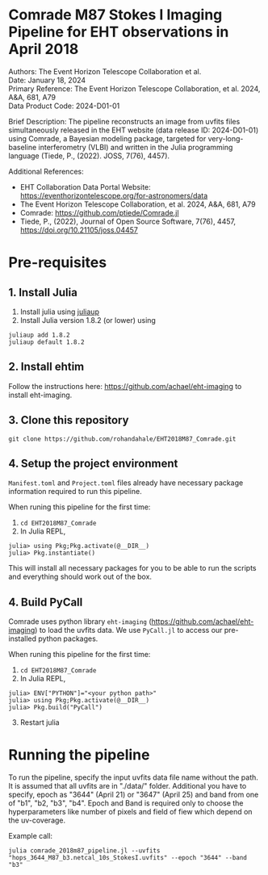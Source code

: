 # Comrade M87 Stokes I Imaging Pipeline for EHT observations in April 2018

Authors: The Event Horizon Telescope Collaboration et al. <br>
Date: January 18, 2024  <br>
Primary Reference: The Event Horizon Telescope Collaboration, et al. 2024, A&A, 681, A79  <br>
Data Product Code: 2024-D01-01  <br>

Brief Description:
The pipeline reconstructs an image from uvfits files simultaneously
released in the EHT website (data release ID: 2024-D01-01) using Comrade,
a Bayesian modeling package, targeted for very-long-baseline interferometry (VLBI) 
and written in the Julia programming language (Tiede, P., (2022). JOSS, 7(76), 4457).

Additional References:
 - EHT Collaboration Data Portal Website:
   https://eventhorizontelescope.org/for-astronomers/data
 - The Event Horizon Telescope Collaboration, et al. 2024, A&A, 681, A79
 - Comrade: https://github.com/ptiede/Comrade.jl 
 - Tiede, P., (2022), Journal of Open Source Software, 7(76), 4457, https://doi.org/10.21105/joss.04457

# Pre-requisites

## 1. Install Julia
1. Install julia using [juliaup](https://github.com/JuliaLang/juliaup)
2. Install Julia version 1.8.2 (or lower) using 
```
juliaup add 1.8.2
juliaup default 1.8.2
```

## 2. Install ehtim
Follow the instructions here: https://github.com/achael/eht-imaging to install eht-imaging.

## 3. Clone this repository
```
git clone https://github.com/rohandahale/EHT2018M87_Comrade.git
```

## 4. Setup the project environment
`Manifest.toml` and `Project.toml` files already have necessary package information required to run this pipeline.

When runing this pipeline for the first time:
1. `cd EHT2018M87_Comrade`
2. In Julia REPL,
```
julia> using Pkg;Pkg.activate(@__DIR__)
julia> Pkg.instantiate()
``````


This will install all necessary packages for you to be able to run the scripts and
everything should work out of the box.


## 4. Build PyCall
Comrade uses python library `eht-imaging` (https://github.com/achael/eht-imaging) to
load the uvfits data. We use `PyCall.jl` to access our pre-installed python packages.

When runing this pipeline for the first time:
1. `cd EHT2018M87_Comrade`
2. In Julia REPL,
```
julia> ENV["PYTHON"]="<your python path>"
julia> using Pkg;Pkg.activate(@__DIR__)
julia> Pkg.build("PyCall")
```
3. Restart julia


# Running the pipeline
To run the pipeline, specify the input uvfits data file name without the path. 
It is assumed that all uvfits are in "./data/" folder. Additional you have to specify,
epoch as "3644" (April 21) or "3647" (April 25) and band from one of "b1", "b2, "b3", "b4".
Epoch and Band is required only to choose the hyperparameters like number of pixels and field
of fiew which depend on the uv-coverage.

Example call:

```
julia comrade_2018m87_pipeline.jl --uvfits "hops_3644_M87_b3.netcal_10s_StokesI.uvfits" --epoch "3644" --band "b3"
```
